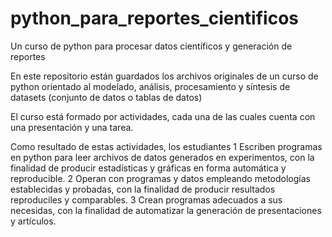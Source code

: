 # python_para_reportes_cientificos
Un curso de python para procesar datos científicos y generación de reportes

En este repositorio están guardados los archivos originales de un curso de python
orientado al modelado, análisis, procesamiento y síntesis de datasets (conjunto de datos o tablas de datos)



El curso está formado por actividades, cada una de las cuales cuenta con una presentación y una tarea.

Como resultado de estas actividades, los estudiantes 
1 Escriben programas en python para leer archivos de datos generados en experimentos, con la finalidad de producir estadísticas y gráficas en forma automática y reproducible.
2 Operan con programas y datos empleando metodologías establecidas y probadas, con la finalidad de producir resultados reproduciles y comparables.
3 Crean programas adecuados a sus necesidas, con la finalidad de automatizar la generación de presentaciones y artículos.
